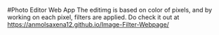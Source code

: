 #Photo Editor Web App
The editimg is based on color of pixels, and by working on each pixel, filters are applied.
Do check it out at https://anmolsaxena12.github.io/Image-Filter-Webpage/
